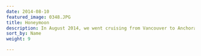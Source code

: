 ```yaml
---
date: 2014-08-10
featured_image: 0348.JPG
title: Honeymoon
description: In August 2014, we went cruising from Vancouver to Anchorage Alaska aboard the Holland America Oosterdam.
sort_by: Name
weight: 9

---
```

